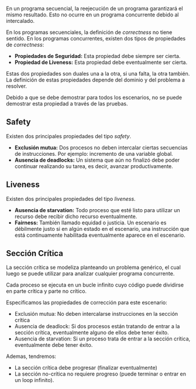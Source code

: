 En un programa secuencial, la reejecución de un programa garantizará el mismo resultado. Esto no ocurre en un programa concurrente debido al intercalado.

En los programas secuenciales, la definición de *correctness* no tiene sentido. En los programas concurrentes, existen dos tipos de propiedades de *correctness*:

- **Propiedades de Seguridad:** Esta propiedad debe siempre ser cierta.
- **Propiedad de Liveness:** Esta propiedad debe eventualmente ser cierta.

Estas dos propiedades son duales una a la otra, si una falta, la otra también. La definición de estas propiedades depende del dominio y del problema a resolver.

Debido a que se debe demostrar para todos los escenarios, no se puede demostrar esta propiedad a través de las pruebas.

## Safety

Existen dos principales propiedades del tipo *safety*.

- **Exclusión mutua:** Dos procesos no deben intercalar ciertas secuencias de instrucciones. Por ejemplo: incremento de una variable global.
- **Ausencia de deadlocks:** Un sistema que aún no finalizó debe poder continuar realizando su tarea, es decir, avanzar productivamente.

## Liveness

Existen dos principales propiedades del tipo *liveness*.

- **Ausencia de starvation:** Todo proceso que esté listo para utilizar un recurso debe recibir dicho recurso eventualmente.
- **Fairness:** También llamado equidad o justicia. Un escenario es débilmente justo si en algún estado en el escenario, una instrucción que está continuamente habilitada eventualmente aparece en el escenario.

## Sección Crítica

La sección crítica se modeliza planteando un problema genérico, el cual luego se puede utilizar para analizar cualquier programa concurrente.

Cada proceso se ejecuta en un bucle infinito cuyo código puede dividirse en parte crítica y parte no crítico.

Especificamos las propiedades de corrección para este escenario:

- Exclusión mutua: No deben intercalarse instrucciones en la sección crítica
- Ausencia de deadlock: Si dos procesos están tratando de entrar a la sección crítica, eventualmente alguno de ellos debe tener éxito.
- Ausencia de starvation: Si un proceso trata de entrar a la sección crítica, eventualmente debe tener éxito.

Ademas, tendremos:

- La sección crítica debe progresar (finalizar eventualmente)
- La sección no-crítica no requiere progreso (puede terminar o entrar en un loop infinito).
